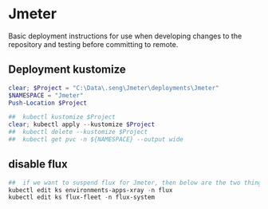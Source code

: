 # Jmeter

Basic deployment  instructions for use when developing changes to the repository and testing before committing to remote.

## Deployment kustomize

```powershell
clear; $Project = "C:\Data\.seng\Jmeter\deployments\Jmeter"
$NAMESPACE = "Jmeter"
Push-Location $Project

##  kubectl kustomize $Project
clear; kubectl apply --kustomize $Project
##  kubectl delete --kustomize $Project
##  kubectl get pvc -n ${NAMESPACE} --output wide
```

## disable flux

```powershell
##  if we want to suspend flux for Jmeter, then below are the two things we have to edit.
kubectl edit ks environments-apps-xray -n flux
kubectl edit ks flux-fleet -n flux-system
```
